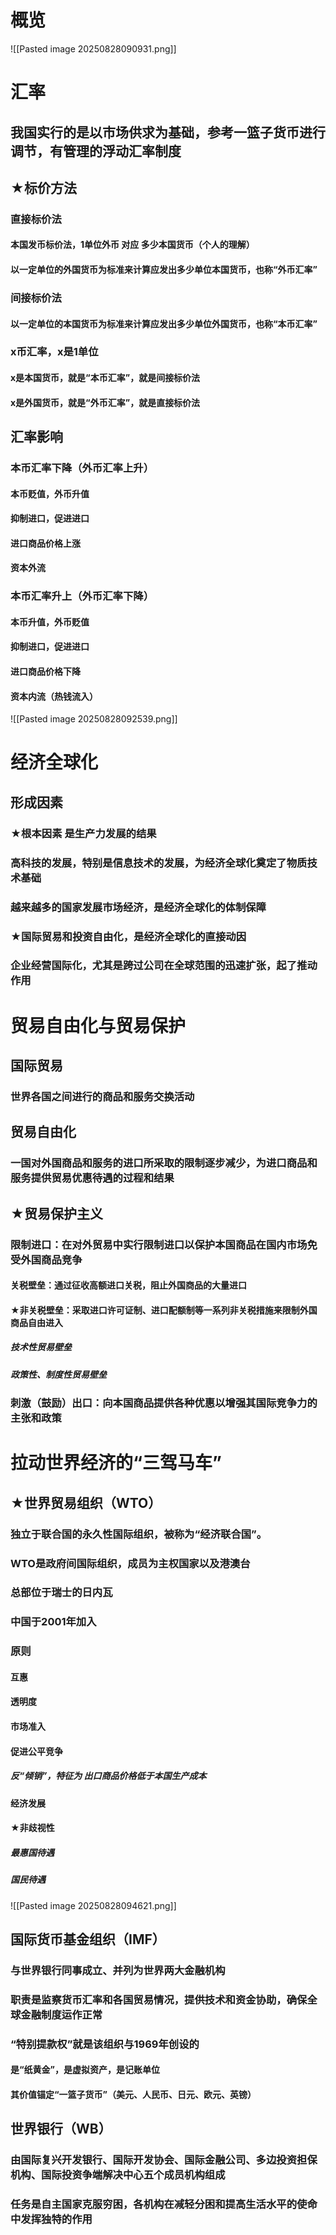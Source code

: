 # 概览
![[Pasted image 20250828090931.png]]
# 汇率
## 我国实行的是以市场供求为基础，参考一篮子货币进行调节，有管理的浮动汇率制度
## ★标价方法
### 直接标价法
#### 本国发币标价法，1单位外币 对应 多少本国货币（个人的理解）
#### 以一定单位的外国货币为标准来计算应发出多少单位本国货币，也称“外币汇率”
### 间接标价法
#### 以一定单位的本国货币为标准来计算应发出多少单位外国货币，也称“本币汇率”
### x币汇率，x是1单位
#### x是本国货币，就是“本币汇率”，就是间接标价法
#### x是外国货币，就是“外币汇率”，就是直接标价法
## 汇率影响
### 本币汇率下降（外币汇率上升）
#### 本币贬值，外币升值
#### 抑制进口，促进进口
#### 进口商品价格上涨
#### 资本外流
### 本币汇率升上（外币汇率下降）
#### 本币升值，外币贬值
#### 抑制进口，促进进口
#### 进口商品价格下降
#### 资本内流（热钱流入）
![[Pasted image 20250828092539.png]]
# 经济全球化
## 形成因素
### ★根本因素 是生产力发展的结果
### 高科技的发展，特别是信息技术的发展，为经济全球化奠定了物质技术基础
### 越来越多的国家发展市场经济，是经济全球化的体制保障
### ★国际贸易和投资自由化，是经济全球化的直接动因
### 企业经营国际化，尤其是跨过公司在全球范围的迅速扩张，起了推动作用
# 贸易自由化与贸易保护
## 国际贸易
### 世界各国之间进行的商品和服务交换活动
## 贸易自由化
### 一国对外国商品和服务的进口所采取的限制逐步减少，为进口商品和服务提供贸易优惠待遇的过程和结果
## ★贸易保护主义
### 限制进口：在对外贸易中实行限制进口以保护本国商品在国内市场免受外国商品竞争
#### 关税壁垒：通过征收高额进口关税，阻止外国商品的大量进口
#### ★非关税壁垒：采取进口许可证制、进口配额制等一系列非关税措施来限制外国商品自由进入
##### 技术性贸易壁垒
##### 政策性、制度性贸易壁垒
### 刺激（鼓励）出口：向本国商品提供各种优惠以增强其国际竞争力的主张和政策
# 拉动世界经济的“三驾马车”
## ★世界贸易组织（WTO）
### 独立于联合国的永久性国际组织，被称为“经济联合国”。
### WTO是政府间国际组织，成员为主权国家以及港澳台
### 总部位于瑞士的日内瓦
### 中国于2001年加入
### 原则
#### 互惠
#### 透明度
#### 市场准入
#### 促进公平竞争
##### 反“倾销”，特征为 出口商品价格低于本国生产成本
#### 经济发展
#### ★非歧视性
##### 最惠国待遇
##### 国民待遇
![[Pasted image 20250828094621.png]]
## 国际货币基金组织（IMF）
### 与世界银行同事成立、并列为世界两大金融机构
### 职责是监察货币汇率和各国贸易情况，提供技术和资金协助，确保全球金融制度运作正常
### “特别提款权”就是该组织与1969年创设的
#### 是“纸黄金”，是虚拟资产，是记账单位
#### 其价值锚定“一篮子货币”（美元、人民币、日元、欧元、英镑）
## 世界银行（WB）
### 由国际复兴开发银行、国际开发协会、国际金融公司、多边投资担保机构、国际投资争端解决中心五个成员机构组成
### 任务是自主国家克服穷困，各机构在减轻分困和提高生活水平的使命中发挥独特的作用